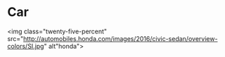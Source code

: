 # Car

<img class="twenty-five-percent" src="http://automobiles.honda.com/images/2016/civic-sedan/overview-colors/SI.jpg" alt"honda">
